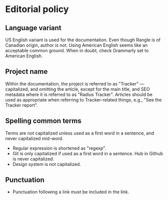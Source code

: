 # Editorial policy


## Language variant 

US English variant is used for the documentation. Even though Rangle is of Canadian origin, author is not.
Using American English seems like an acceptable common ground. When in doubt, check Grammarly set to American English.


## Project name

Within the documentation, the project is referred to as "Tracker" — capitalized, and omitting the article,
except for the main title, and SEO metadata where it is referred to as "Radius Tracker".
Articles should be used as appropriate when referring to Tracker-related things, e.g., "See the Tracker report".


## Spelling common terms

Terms are not capitalized unless used as a first word in a sentence, and never capitalized mid-word.

* Regular expression is shortened as "regexp".
* Git is only capitalized if used as a first word in a sentence. Hub in Github is never capitalized.
* Design system is not capitalized.


## Punctuation

* Punctuation following a link must be included in the link.
